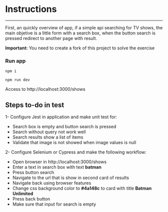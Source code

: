 # Instructions
----
First, an quickly overview of app, if a simple api searching for TV shows, the main objetive is a little form with a search box, when the button search is pressed redirect to another page with result.

**Important:** You need to create a fork of this project to solve the exercise
### Run app

`npm i`

`npm run dev`

Access to http://localhost:3000/shows

## Steps to-do in test
1- Configure Jest in application and make unit test for:

* Search box is empty and button search is pressed
* Search without query not work well
* Search results show a list of items
* Validate that image is not showed when image values is null

2- Configure Selenium or Cypress and make the following workflow:

* Open browser in http://localhost:3000/shows
* Enter a text in search box with text **batman**
* Press button search
* Navigate to the url that is show in second card of results
* Navigate back using browser features
* Change css background color to **#4a148c** to card with title **Batman Unlimited**
* Press back button
* Make sure that input for search is empty
